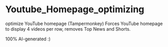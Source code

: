 # Youtube_Homepage_optimizing
optimize YouTube homepage (Tampermonkey)
Forces YouTube homepage to display 4 videos per row, removes Top News and Shorts.

100% AI-generated :)
